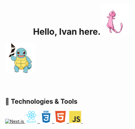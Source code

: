 <h1 align="center">Hello, Ivan here.<img src='mew.gif' width="100"/></h2>

<img src='squirtle.gif' width="100"/>
  
  <br><br>

<h2>🔨 Technologies & Tools</h2>
<div>
<a href="https://github.com/search?l=JavaScript&q=user%3Aitong6+language%3Anhtml&type=Repositories"><img alt="Next.js" src="https://img.shields.io/badge/Next-black?style=for-the-badge&logo=next.js&logoColor=white" title="Next" alt="Next" width="80" height="40"/>
  <a href="https://github.com/search?l=JavaScript&q=user%3Aitong6+language%3Anhtml&type=Repositories"><img src="https://github.com/devicons/devicon/blob/master/icons/react/react-original-wordmark.svg" title="React" alt="React" width="40" height="40"/>&nbsp;
  <a href="https://github.com/search?l=CSS&q=user%3Aitong6+language%3Anhtml&type=Repositories"><img src="https://github.com/devicons/devicon/blob/master/icons/css3/css3-plain-wordmark.svg"  title="CSS3" alt="CSS" width="40" height="40"/>&nbsp;
    <a href="https://github.com/search?l=HTML&q=user%3Aitong6+language%3Anhtml&type=Repositories"><img src="https://github.com/devicons/devicon/blob/master/icons/html5/html5-original.svg" title="HTML5" alt="HTML" width="40" height="40"/>&nbsp;
      <a href="https://github.com/search?l=JavaScript&q=user%3Aitong6+language%3Anhtml&type=Repositories"><img src="https://github.com/devicons/devicon/blob/master/icons/javascript/javascript-original.svg" title="JavaScript" alt="JavaScript" width="40" height="40"/>&nbsp;
</div>

<!--
**MonikaSzucs/MonikaSzucs** is a ✨ _special_ ✨ repository because its README.md (this file) appears on your GitHub profile.

Here are some ideas to get you started:

- 🔭 I’m currently working on ...
- 🌱 I’m currently learning ...
- 👯 I’m looking to collaborate on ...
- 🤔 I’m looking for help with ...
- 💬 Ask me about ...
- 📫 How to reach me: ...
- 😄 Pronouns: ...
- ⚡ Fun fact: ...
-->

<!-- # Heading 1

[video test](https://www.youtube.com/watch?v=uSvAvCE9ztc) -->